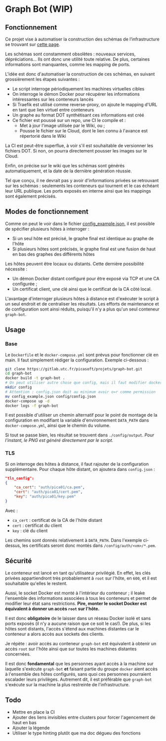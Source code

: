# Graph Bot (WIP)

## Fonctionnement

Ce projet vise à automatiser la construction des schémas de l’infrastructure se trouvant sur [cette page](https://wiki.picasoft.net/doku.php?id=infrastructure:architecture_globale).

Les schémas sont constamment obsolètes : nouveaux services, dépréciations... Ils ont donc une utilité toute relative. De plus, certaines informations sont manquantes, comme les mapping de ports.

L'idée est donc d'automatiser la construction de ces schémas, en suivant grossièrement les étapes suivantes :

* Le script interroge périodiquement les machines virtuelles cibles
* On interroge le démon Docker pour récupérer les informations intéressantes sur les conteneurs lancés
* Si Traefik est utilisé comme reverse-proxy, on ajoute le mapping d'URL en tant que lien virtuel entre conteneurs
* Un graphe au format DOT synthétisant ces informations est créé
* Ce fichier est poussé sur un repo, une CI le compile et :
	* Met à jour l'image utilisée par le Wiki, ou ;
	* Pousse le fichier sur le Cloud, dont le lien connu à l'avance est répertorié dans le Wiki

La CI est peut-être superflue, à voir s'il est souhaitable de versionner les fichiers DOT. Si non, on pourra directement pousser les images sur le Cloud.

Enfin, on précise sur le wiki que les schémas sont générés automatiquement, et la date de la dernière génération réussie.

Tel que conçu, il ne devrait pas y avoir d'informations privées se retrouvant sur les schémas : seulements les conteneurs qui tournent et le cas échéant leur URL publique. Les ports exposés en interne ainsi que les mappings sont également précisés.

## Modes de fonctionnement

Comme on peut le voir dans le fichier [config_example.json](./config_example.json), il est possible de spécifier plusieurs hôtes à interroger :

* Si un seul hôte est précisé, le graphe final est identique au graphe de l'hôte
* Si plusieurs hôtes sont précisés, le graphe final est une fusion de haut en bas des graphes des différents hôtes

Les hôtes peuvent être locaux ou distants. Cette dernière possibilité nécessite :
* Un démon Docker distant configuré pour être exposé via TCP et une CA configurée ;
* Un certificat client, une clé ainsi que le certificat de la CA côté local.

L'avantage d'interroger plusieurs hôtes à distance est d'exécuter le script à un seul endroit et de centraliser les résultats.
Les efforts de maintenance et de configuration sont ainsi réduits, puisqu'il n'y a plus qu'un seul conteneur `graph-bot`.

## Usage

### Base

Le `Dockerfile` et le `docker-compose.yml` sont prévus pour fonctionner clé en main. Il faut simplement rédiger la configuration. Exemple ci-dessous :

```bash
git clone https://gitlab.utc.fr/picasoft/projets/graph-bot.git
cd graph-bot
docker build -t graph-bot .
# On peut utiliser autre chose que config, mais il faut modifier docker-compose.yml
mkdir config
# Attention : config.json doit au minimum avoir o=r comme permission
mv config_example.json config/config.json
docker-compose up -d
docker logs -f graph-bot
```

Il est possible d'utiliser un chemin alternatif pour le point de montage de la configuration en modifiant la variable d'environnement `DATA_PATH` dans `docker-compose.yml`, ainsi que le chemin du volume.

Si tout se passe bien, les résultat se trouvent dans `./config/output`.
*Pour l'instant, le PNG est généré directement par le script.*

### TLS

Si on interroge des hôtes à distance, il faut rajouter de la configuration supplémentaire. Pour chaque hôte distant, on ajoutera dans `config.json` :

```json
"tls_config":
{
	"ca_cert": "auth/pica01/ca.pem",
	"cert": "auth/pica01/cert.pem",
	"key": "auth/pica01/key.pem"
}
```

Avec :
* `ca_cert` : certificat de la CA de l'hôte distant
* `cert` : certificat du client
* `key`  : clé du client

Les chemins sont donnés relativement à `DATA_PATH`. Dans l'exemple ci-dessus, les certificats seront donc montés dans `/config/auth/<vm>/*.pem`.

## Sécurité

Le conteneur est lancé en tant qu'utilisateur privilégié. En effet, les clés privées appartiendront très probablement à `root` sur l'hôte, en `600`, et il est souhaitable qu'elles le restent.

Aussi, le socket Docker est monté à l'intérieur du conteneur ; il leake l'ensemble des informations associées à tous les conteneurs et permet de modifier leur état sans restrictions.
**Pire, monter le socket Docker est équivalent à donner un accès `root` sur l'hôte.**

Il est donc **obligatoire** de le laisser dans un réseau Docker isolé et sans ports exposés (il n'y a aucune raison que ce soit le cas!).
De plus, si les hôtes sont distants, l'accès s'étend aux machines distantes car le conteneur a alors accès aux sockets des clients.

Je répète : avoir accès au conteneur `graph-bot` est équivalent à obtenir un accès `root` sur l'hôte ainsi que sur toutes les machines distantes concernées.

Il est donc **fondamental** que les personnes ayant accès à la machine sur laquelle s'exécute `graph-bot` **et** faisant partie du groupe `docker` aient accès à l'ensemble des hôtes configurés, sans quoi ces personnes pourraient escalader leurs privilèges. Autrement dit, il est préférable que `graph-bot` s'exécute sur la machine la plus restreinte de l'infrastructure.

## Todo

* Mettre en place la CI
* Ajouter des liens invisibles entre clusters pour forcer l'agencement de haut en bas
* Ajouter la légende
* Utiliser le type hinting plutôt que ma doc dégueu des fonctions
